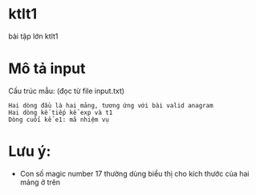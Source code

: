 # ktlt1
 bài tập lớn ktlt1

# Mô tả input 
Cấu trúc mẫu: (đọc từ file input.txt)
```
Hai dòng đầu là hai mảng, tương ứng với bài valid anagram
Hai dòng kế tiếp kể exp và t1
Dòng cuối kể e1: mã nhiệm vụ
```

# Lưu ý:
- Con số magic number 17 thường dùng biểu thị cho kích thước của hai mảng ở trên